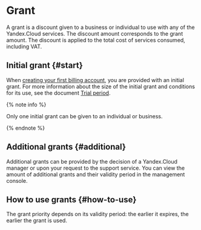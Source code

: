 # Grant

A grant is a discount given to a business or individual to use with any of the Yandex.Cloud services. The discount amount corresponds to the grant amount. The discount is applied to the total cost of services consumed, including VAT.

## Initial grant {#start}

When [creating your first billing account](../quickstart/index.md), you are provided with an initial grant. For more information about the size of the initial grant and conditions for its use, see the document [Trial period](../../free-trial/).

{% note info %}

Only one initial grant can be given to an individual or business.

{% endnote %}

## Additional grants {#additional}

Additional grants can be provided by the decision of a Yandex.Cloud manager or upon your request to the support service. You can view the amount of additional grants and their validity period in the management console.

## How to use grants {#how-to-use}

The grant priority depends on its validity period: the earlier it expires, the earlier the grant is used.

